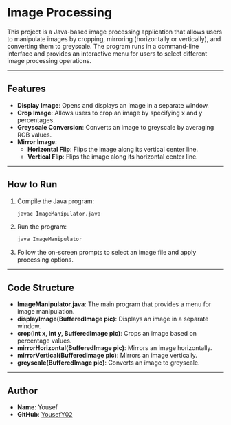 # Image Processing

This project is a Java-based image processing application that allows users to manipulate images by cropping, mirroring (horizontally or vertically), and converting them to greyscale. The program runs in a command-line interface and provides an interactive menu for users to select different image processing operations.

---

## Features

- **Display Image**: Opens and displays an image in a separate window.
- **Crop Image**: Allows users to crop an image by specifying x and y percentages.
- **Greyscale Conversion**: Converts an image to greyscale by averaging RGB values.
- **Mirror Image**:
  - **Horizontal Flip**: Flips the image along its vertical center line.
  - **Vertical Flip**: Flips the image along its horizontal center line.

---

## How to Run

1. Compile the Java program:
   ```sh
   javac ImageManipulator.java
   ```
2. Run the program:
   ```sh
   java ImageManipulator
   ```
3. Follow the on-screen prompts to select an image file and apply processing options.

---

## Code Structure

- **ImageManipulator.java**: The main program that provides a menu for image manipulation.
- **displayImage(BufferedImage pic)**: Displays an image in a separate window.
- **crop(int x, int y, BufferedImage pic)**: Crops an image based on percentage values.
- **mirrorHorizontal(BufferedImage pic)**: Mirrors an image horizontally.
- **mirrorVertical(BufferedImage pic)**: Mirrors an image vertically.
- **greyscale(BufferedImage pic)**: Converts an image to greyscale.

---

## Author

- **Name**: Yousef
- **GitHub**: [YousefY02](https://github.com/YousefY02)

